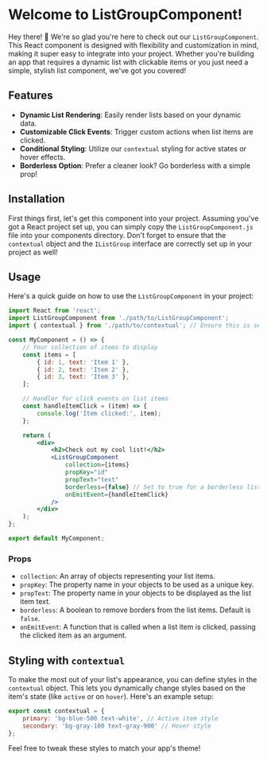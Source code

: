 # Welcome to ListGroupComponent!

Hey there! 👋 We're so glad you're here to check out our `ListGroupComponent`. This React component is designed with flexibility and customization in mind, making it super easy to integrate into your project. Whether you're building an app that requires a dynamic list with clickable items or you just need a simple, stylish list component, we've got you covered!

## Features

- **Dynamic List Rendering**: Easily render lists based on your dynamic data.
- **Customizable Click Events**: Trigger custom actions when list items are clicked.
- **Conditional Styling**: Utilize our `contextual` styling for active states or hover effects.
- **Borderless Option**: Prefer a cleaner look? Go borderless with a simple prop!

## Installation

First things first, let's get this component into your project. Assuming you've got a React project set up, you can simply copy the `ListGroupComponent.js` file into your components directory. Don't forget to ensure that the `contextual` object and the `IListGroup` interface are correctly set up in your project as well!

## Usage

Here's a quick guide on how to use the `ListGroupComponent` in your project:

```jsx
import React from 'react';
import ListGroupComponent from './path/to/ListGroupComponent';
import { contextual } from './path/to/contextual'; // Ensure this is set up

const MyComponent = () => {
    // Your collection of items to display
    const items = [
        { id: 1, text: 'Item 1' },
        { id: 2, text: 'Item 2' },
        { id: 3, text: 'Item 3' },
    ];

    // Handler for click events on list items
    const handleItemClick = (item) => {
        console.log('Item clicked:', item);
    };

    return (
        <div>
            <h2>Check out my cool list!</h2>
            <ListGroupComponent
                collection={items}
                propKey="id"
                propText="text"
                borderless={false} // Set to true for a borderless list
                onEmitEvent={handleItemClick}
            />
        </div>
    );
};

export default MyComponent;
```

### Props

- `collection`: An array of objects representing your list items.
- `propKey`: The property name in your objects to be used as a unique key.
- `propText`: The property name in your objects to be displayed as the list item text.
- `borderless`: A boolean to remove borders from the list items. Default is `false`.
- `onEmitEvent`: A function that is called when a list item is clicked, passing the clicked item as an argument.

## Styling with `contextual`

To make the most out of your list's appearance, you can define styles in the `contextual` object. This lets you dynamically change styles based on the item's state (like `active` or on `hover`). Here's an example setup:

```javascript
export const contextual = {
    primary: 'bg-blue-500 text-white', // Active item style
    secondary: 'bg-gray-100 text-gray-900' // Hover style
};
```

Feel free to tweak these styles to match your app's theme!
